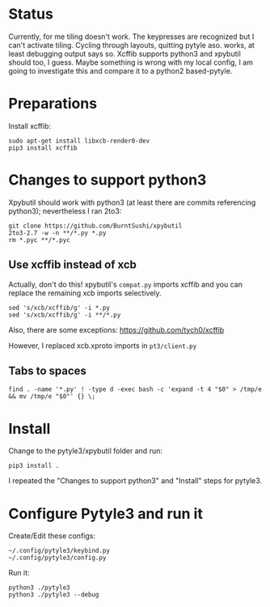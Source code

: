 # Status

Currently, for me tiling doesn't work. The keypresses are recognized but I can't activate tiling.
Cycling through layouts, quitting pytyle aso. works, at least debugging output says so.
Xcffib supports python3 and xpybutil should too, I guess. Maybe something is wrong with my local config, I am going to investigate this and compare it to a python2 based-pytyle.


# Preparations

Install xcffib:

~~~
sudo apt-get install libxcb-render0-dev
pip3 install xcffib
~~~


# Changes to support python3

Xpybutil should work with python3 (at least there are commits referencing python3);
nevertheless I ran 2to3:

```
git clone https://github.com/BurntSushi/xpybutil
2to3-2.7 -w -n **/*.py *.py
rm *.pyc **/*.pyc
```

## Use xcffib instead of xcb

Actually, don't do this! xpybutil's ``compat.py`` imports xcffib and you can replace the remaining xcb imports selectively.

~~~
sed 's/xcb/xcffib/g' -i *.py
sed 's/xcb/xcffib/g' -i **/*.py
~~~


Also, there are some exceptions: <https://github.com/tych0/xcffib>

However, I replaced xcb.xproto imports in ``pt3/client.py``


## Tabs to spaces

```
find . -name '*.py' ! -type d -exec bash -c 'expand -t 4 "$0" > /tmp/e && mv /tmp/e "$0"' {} \;
```


# Install


Change to the pytyle3/xpybutil folder and run:

```
pip3 install .
```

I repeated the "Changes to support python3" and "Install" steps for pytyle3.


# Configure Pytyle3 and run it

Create/Edit these configs:

~~~
~/.config/pytyle3/keybind.py
~/.config/pytyle3/config.py
~~~

Run it:

```
python3 ./pytyle3
python3 ./pytyle3 --debug
```


